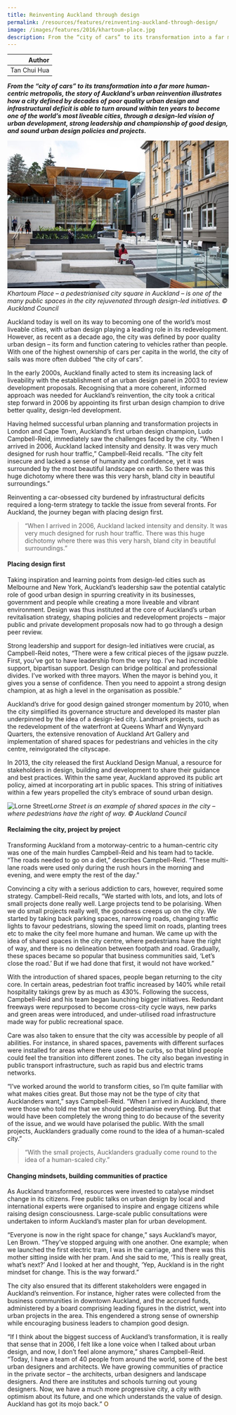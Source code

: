 ```yaml
---
title: Reinventing Auckland through design
permalink: /resources/features/reinventing-auckland-through-design/
image: /images/features/2016/khartoum-place.jpg
description: From the “city of cars” to its transformation into a far more human-centric metropolis, the story of Auckland’s urban reinvention illustrates how a city defined by decades of poor quality urban design and infrastructural deficit is able to turn around within ten years to become one of the world’s most liveable cities, through a design-led vision of urban development, strong leadership and championship of good design, and sound urban design policies and projects.  
---
```


| Author |
|---:|
| Tan Chui Hua |

***From the “city of cars” to its transformation into a far more human-centric metropolis, the story of Auckland’s urban reinvention illustrates how a city defined by decades of poor quality urban design and infrastructural deficit is able to turn around within ten years to become one of the world’s most liveable cities, through a design-led vision of urban development, strong leadership and championship of good design, and sound urban design policies and projects.***

![Khartoum Place](/images/features/2016/khartoum-place.jpg/)*Khartoum Place – a pedestrianised city square in Auckland – is one of the many public spaces in the city rejuvenated through design-led initiatives. © Auckland Council*

Auckland today is well on its way to becoming one of the world’s most liveable cities, with urban design playing a leading role in its redevelopment. However, as recent as a decade ago, the city was defined by poor quality urban design – its form and function catering to vehicles rather than people. With one of the highest ownership of cars per capita in the world, the city of sails was more often dubbed “the city of cars”.

In the early 2000s, Auckland finally acted to stem its increasing lack of liveability with the establishment of an urban design panel in 2003 to review development proposals. Recognising that a more coherent, informed approach was needed for Auckland’s reinvention, the city took a critical step forward in 2006 by appointing its first urban design champion to drive better quality, design-led development.

Having helmed successful urban planning and transformation projects in London and Cape Town, Auckland’s first urban design champion, Ludo Campbell-Reid, immediately saw the challenges faced by the city. “When I arrived in 2006, Auckland lacked intensity and density. It was very much designed for rush hour traffic,” Campbell-Reid recalls. “The city felt insecure and lacked a sense of humanity and confidence, yet it was surrounded by the most beautiful landscape on earth. So there was this huge dichotomy where there was this very harsh, bland city in beautiful surroundings.”

Reinventing a car-obsessed city burdened by infrastructural deficits required a long-term strategy to tackle the issue from several fronts. For Auckland, the journey began with placing design first.

> “When I arrived in 2006, Auckland lacked intensity and density. It was very much designed for rush hour traffic. There was this huge dichotomy where there was this very harsh, bland city in beautiful surroundings.”

#### **Placing design first**

Taking inspiration and learning points from design-led cities such as Melbourne and New York, Auckland’s leadership saw the potential catalytic role of good urban design in spurring creativity in its businesses, government and people while creating a more liveable and vibrant environment. Design was thus instituted at the core of Auckland’s urban revitalisation strategy, shaping policies and redevelopment projects – major public and private development proposals now had to go through a design peer review.

Strong leadership and support for design-led initiatives were crucial, as Campbell-Reid notes, “There were a few critical pieces of the jigsaw puzzle. First, you’ve got to have leadership from the very top. I’ve had incredible support, bipartisan support. Design can bridge political and professional divides. I’ve worked with three mayors. When the mayor is behind you, it gives you a sense of confidence. Then you need to appoint a strong design champion, at as high a level in the organisation as possible.”

Auckland’s drive for good design gained stronger momentum by 2010, when the city simplified its governance structure and developed its master plan underpinned by the idea of a design-led city. Landmark projects, such as the redevelopment of the waterfront at Queens Wharf and Wynyard Quarters, the extensive renovation of Auckland Art Gallery and implementation of shared spaces for pedestrians and vehicles in the city centre, reinvigorated the cityscape.

In 2013, the city released the first Auckland Design Manual, a resource for stakeholders in design, building and development to share their guidance and best practices. Within the same year, Auckland approved its public art policy, aimed at incorporating art in public spaces. This string of initiatives within a few years propelled the city’s embrace of sound urban design.

![Lorne Street](/images/features/2016/lourne-street.jpg/)*Lorne Street is an example of shared spaces in the city – where pedestrians have the right of way. © Auckland Council*

#### **Reclaiming the city, project by project**

Transforming Auckland from a motorway-centric to a human-centric city was one of the main hurdles Campbell-Reid and his team had to tackle. “The roads needed to go on a diet,” describes Campbell-Reid. “These multi-lane roads were used only during the rush hours in the morning and evening, and were empty the rest of the day.”

Convincing a city with a serious addiction to cars, however, required some strategy. Campbell-Reid recalls, “We started with lots, and lots, and lots of small projects done really well. Large projects tend to be polarising. When we do small projects really well, the goodness creeps up on the city. We started by taking back parking spaces, narrowing roads, changing traffic lights to favour pedestrians, slowing the speed limit on roads, planting trees etc to make the city feel more humane and human. We came up with the idea of shared spaces in the city centre, where pedestrians have the right of way, and there is no delineation between footpath and road. Gradually, these spaces became so popular that business communities said, ‘Let’s close the road.’ But if we had done that first, it would not have worked.”

With the introduction of shared spaces, people began returning to the city core. In certain areas, pedestrian foot traffic increased by 140% while retail hospitality takings grew by as much as 430%. Following the success, Campbell-Reid and his team began launching bigger initiatives. Redundant freeways were repurposed to become cross-city cycle ways, new parks and green areas were introduced, and under-utilised road infrastructure made way for public recreational space.

Care was also taken to ensure that the city was accessible by people of all abilities. For instance, in shared spaces, pavements with different surfaces were installed for areas where there used to be curbs, so that blind people could feel the transition into different zones. The city also began investing in public transport infrastructure, such as rapid bus and electric trams networks.

“I’ve worked around the world to transform cities, so I’m quite familiar with what makes cities great. But those may not be the type of city that Aucklanders want,” says Campbell-Reid. “When I arrived in Auckland, there were those who told me that we should pedestrianise everything. But that would have been completely the wrong thing to do because of the severity of the issue, and we would have polarised the public. With the small projects, Aucklanders gradually come round to the idea of a human-scaled city.”

> “With the small projects, Aucklanders gradually come round to the idea of a human-scaled city.”

#### **Changing mindsets, building communities of practice**

As Auckland transformed, resources were invested to catalyse mindset change in its citizens. Free public talks on urban design by local and international experts were organised to inspire and engage citizens while raising design consciousness. Large-scale public consultations were undertaken to inform Auckland’s master plan for urban development.

“Everyone is now in the right space for change,” says Auckland’s mayor, Len Brown. “They’ve stopped arguing with one another. One example; when we launched the first electric tram, I was in the carriage, and there was this mother sitting inside with her pram. And she said to me, ‘This is really great, what’s next?’ And I looked at her and thought, ‘Yep, Auckland is in the right mindset for change. This is the way forward.”

The city also ensured that its different stakeholders were engaged in Auckland’s reinvention. For instance, higher rates were collected from the business communities in downtown Auckland, and the accrued funds, administered by a board comprising leading figures in the district, went into urban projects in the area. This engendered a strong sense of ownership while encouraging business leaders to champion good design.

“If I think about the biggest success of Auckland’s transformation, it is really that sense that in 2006, I felt like a lone voice when I talked about urban design, and now, I don’t feel alone anymore,” shares Campbell-Reid. “Today, I have a team of 40 people from around the world, some of the best urban designers and architects. We have growing communities of practice in the private sector – the architects, urban designers and landscape designers. And there are institutes and schools turning out young designers. Now, we have a much more progressive city, a city with optimism about its future, and one which understands the value of design. Auckland has got its mojo back.” **<font color="#967942">O</font>**
